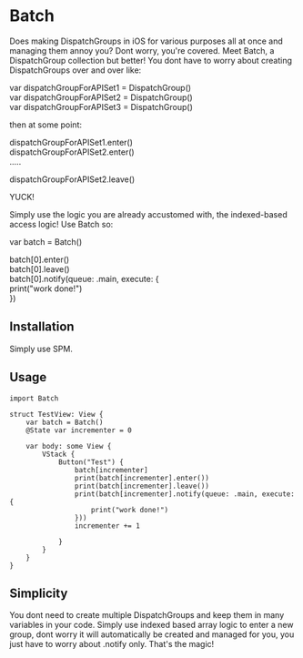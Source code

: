 # Batch

Does making DispatchGroups in iOS for various purposes all at once and managing them annoy you? Dont worry, you're covered. Meet Batch, a DispatchGroup collection but better! You dont have to worry about creating DispatchGroups over and over like:

var dispatchGroupForAPISet1 = DispatchGroup()  
var dispatchGroupForAPISet2 = DispatchGroup()  
var dispatchGroupForAPISet3 = DispatchGroup()  

then at some point:  

dispatchGroupForAPISet1.enter()  
dispatchGroupForAPISet2.enter()  
.....  

dispatchGroupForAPISet2.leave()  

YUCK!  

Simply use the logic you are already accustomed with, the indexed-based access logic! Use Batch so:  

var batch = Batch()  

batch[0].enter()  
batch[0].leave()  
batch[0].notify(queue: .main, execute: {  
          print("work done!")  
})  

## Installation

Simply use SPM.


## Usage
```
import Batch

struct TestView: View {
    var batch = Batch()
    @State var incrementer = 0
    
    var body: some View {
        VStack {
            Button("Test") {
                batch[incrementer]
                print(batch[incrementer].enter())
                print(batch[incrementer].leave())
                print(batch[incrementer].notify(queue: .main, execute: {
                    print("work done!")
                }))
                incrementer += 1
                
            }
        }
    }
}
```

## Simplicity

You dont need to create multiple DispatchGroups and keep them in many variables in your code. Simply use indexed based array logic to enter a new group, dont worry it will automatically be created and managed for you, you just have to worry about .notify only. That's the magic!
